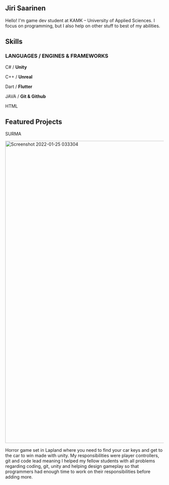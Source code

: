 ## Jiri Saarinen

Hello! I'm game dev student at KAMK – University of Applied Sciences. I focus on programming, but I also help on other stuff to best of my abilities.

## Skills

### LANGUAGES	/ ENGINES & FRAMEWORKS

C# / **Unity**

C++ / **Unreal**

Dart / **Flutter**

JAVA / **Git & Github**

HTML


## Featured Projects

SURMA

<img width="960" alt="Screenshot 2022-01-25 033304" src="https://user-images.githubusercontent.com/18169459/150894115-8e3795de-c93d-4a16-a9c9-01cc4d61c2c3.png">

Horror game set in Lapland where you need to find your car keys and get to the car to win made with unity. My responsibilities were player controllers, git and code lead meaning I helped my fellow students with all problems regarding coding, git, unity and helping design gameplay so that programmers had enough time to work on their responsibilities before adding more. 
